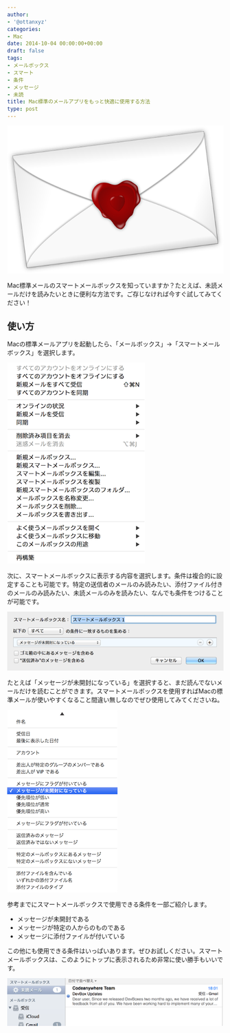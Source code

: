```yaml
---
author:
- '@ottanxyz'
categories:
- Mac
date: 2014-10-04 00:00:00+00:00
draft: false
tags:
- メールボックス
- スマート
- 条件
- メッセージ
- 未読
title: Mac標準のメールアプリをもっと快適に使用する方法
type: post
---
```


![](141004-542fc58159092.png)






Mac標準メールのスマートメールボックスを知っていますか？たとえば、未読メールだけを読みたいときに便利な方法です。ご存じなければ今すぐ試してみてください！





## 使い方





Macの標準メールアプリを起動したら、「メールボックス」→「スマートメールボックス」を選択します。





![](141004-542fc57dbaed7.png)






次に、スマートメールボックスに表示する内容を選択します。条件は複合的に設定することも可能です。特定の送信者のメールのみ読みたい、添付ファイル付きのメールのみ読みたい、未読メールのみを読みたい、なんでも条件をつけることが可能です。





![](141004-542fc578676a3.png)






たとえば「メッセージが未開封になっている」を選択すると、まだ読んでないメールだけを読むことができます。スマートメールボックスを使用すればMacの標準メールが使いやすくなること間違い無しなのでぜひ使用してみてくださいね。





![](141004-542fc57a1fe32.png)






参考までにスマートメールボックスで使用できる条件を一部ご紹介します。






  * メッセージが未開封である
  * メッセージが特定の人からのものである
  * メッセージに添付ファイルが付いている




この他にも使用できる条件はいっぱいあります。ぜひお試しください。スマートメールボックスは、このようにトップに表示されるため非常に使い勝手もいいです。





![](141004-542fc583a72ba.png)